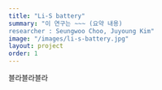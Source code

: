 ```yaml
---
title: "Li-S battery"
summary: "이 연구는 ~~~ (요약 내용)  
researcher : Seungwoo Choo, Juyoung Kim"
image: "/images/li-s-battery.jpg"
layout: project
order: 1
---
```


블라블라블라
